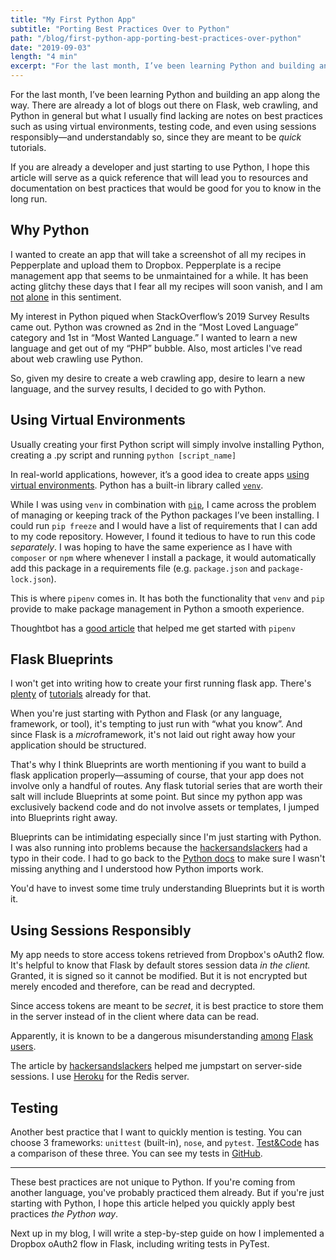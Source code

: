 ```yaml
---
title: "My First Python App"
subtitle: "Porting Best Practices Over to Python"
path: "/blog/first-python-app-porting-best-practices-over-python"
date: "2019-09-03"
length: "4 min"
excerpt: "For the last month, I’ve been learning Python and building an app along the way. There are already a lot of blogs out there on Flask, web crawling, and Python in general but what I usually find lacking are notes on best practices such as using virtual environments, testing code, and even using sessions responsibly—and understandably so, since they are meant to be _quick_ tutorials."
---
```


For the last month, I’ve been learning Python and building an app along the way. There are already a lot of blogs out there on Flask, web crawling, and Python in general but what I usually find lacking are notes on best practices such as using virtual environments, testing code, and even using sessions responsibly—and understandably so, since they are meant to be _quick_ tutorials.

If you are already a developer and just starting to use Python, I hope this article will serve as a quick reference that will lead you to resources and documentation on best practices that would be good for you to know in the long run.

## Why Python

I wanted to create an app that will take a screenshot of all my recipes in Pepperplate and upload them to Dropbox. Pepperplate is a recipe management app that seems to be unmaintained for a while. It has been acting glitchy these days that I fear all my recipes will soon vanish, and I am [not](https://www.facebook.com/pepperplate/posts/does-anyone-know-how-to-backup-recipes-from-pepperplate-the-list-of-supported-si/1428477323860270/) [alone](https://www.chowhound.com/post/pepperplate-acting-wonky-offer-backup-924668) in this sentiment.

My interest in Python piqued when StackOverflow’s 2019 Survey Results came out. Python was crowned as 2nd in the “Most Loved Language” category and 1st in “Most Wanted Language.” I wanted to learn a new language and get out of my “PHP” bubble. Also, most articles I've read about web crawling use Python.

So, given my desire to create a web crawling app, desire to learn a new language, and the survey results, I decided to go with Python.

## Using Virtual Environments

Usually creating your first Python script will simply involve installing Python, creating a .py script and running `python [script_name]`

In real-world applications, however, it’s a good idea to create apps [using virtual environments](https://realpython.com/python-virtual-environments-a-primer/). Python has a built-in library called [`venv`](https://docs.python.org/3/library/venv.html).

While I was using `venv` in combination with [`pip`](https://pypi.org/project/pip/), I came across the problem of managing or keeping track of the Python packages I’ve been installing. I could run `pip freeze` and I would have a list of requirements that I can add to my code repository. However, I found it tedious to have to run this code _separately_. I was hoping to have the same experience as I have with `composer` or `npm` where whenever I install a package, it would automatically add this package in a requirements file (e.g. `package.json` and `package-lock.json`).

This is where `pipenv` comes in. It has both the functionality that `venv` and `pip` provide to make package management in Python a smooth experience.

Thoughtbot has a [good article](https://thoughtbot.com/blog/how-to-manage-your-python-projects-with-pipenv) that helped me get started with `pipenv`

## Flask Blueprints

I won't get into writing how to create your first running flask app. There's [plenty](https://flask.palletsprojects.com/en/1.1.x/quickstart/) of [tutorials](https://hackersandslackers.com/creating-your-first-flask-application/) already for that.

When you're just starting with Python and Flask (or any language, framework, or tool), it's tempting to just run with “what you know”. And since Flask is a *micro*framework, it's not laid out right away how your application should be structured.

That's why I think Blueprints are worth mentioning if you want to build a flask application properly—assuming of course, that your app does not involve only a handful of routes. Any flask tutorial series that are worth their salt will include Blueprints at some point. But since my python app was exclusively backend code and do not involve assets or templates, I jumped into Blueprints right away.

Blueprints can be intimidating especially since I'm just starting with Python. I was also running into problems because the [hackersandslackers](https://hackersandslackers.com/organizing-flask-with-blueprints/) had a typo in their code. I had to go back to the [Python docs](https://docs.python.org/3/reference/import.html) to make sure I wasn't missing anything and I understood how Python imports work.

You'd have to invest some time truly understanding Blueprints but it is worth it.

## Using Sessions Responsibly

My app needs to store access tokens retrieved from Dropbox's oAuth2 flow. It's helpful to know that Flask by default stores session data _in the client._ Granted, it is signed so it cannot be modified. But it is not encrypted but merely encoded and therefore, can be read and decrypted.

Since access tokens are meant to be _secret_, it is best practice to store them in the server instead of in the client where data can be read.

Apparently, it is known to be a dangerous misunderstanding [among](https://blog.paradoxis.nl/defeating-flasks-session-management-65706ba9d3ce) [Flask](https://www.reddit.com/r/flask/comments/5l2gmf/af_eli5_how_sessions_work_in_flask/) [users](https://www.youtube.com/watch?v=mhcnBTDLxCI).

The article by [hackersandslackers](https://hackersandslackers.com/managing-user-session-variables-with-flask-sessions-and-redis/) helped me jumpstart on server-side sessions. I use [Heroku](https://dashboard.heroku.com/apps) for the Redis server.

## Testing

Another best practice that I want to quickly mention is testing. You can choose 3 frameworks: `unittest` (built-in), `nose`, and `pytest`. [Test&Code](https://testandcode.com/2) has a comparison of these three. You can see my tests in [GitHub](https://github.com/paxcodes/peppsnipp/tree/master/api/tests).

---

These best practices are not unique to Python. If you're coming from another language, you've probably practiced them already. But if you're just starting with Python, I hope this article helped you quickly apply best practices _the Python way_.

Next up in my blog, I will write a step-by-step guide on how I implemented a Dropbox oAuth2 flow in Flask, including writing tests in PyTest.
